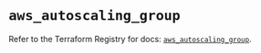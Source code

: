 # `aws_autoscaling_group`

Refer to the Terraform Registry for docs: [`aws_autoscaling_group`](https://registry.terraform.io/providers/hashicorp/aws/4.54.0/docs/resources/autoscaling_group).
